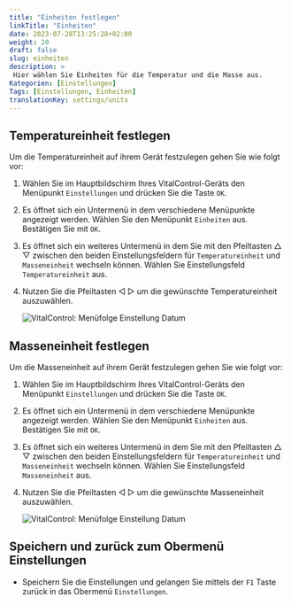 ```yaml
---
title: "Einheiten festlegen"
linkTitle: "Einheiten"
date: 2023-07-28T13:25:28+02:00
weight: 20
draft: false
slug: einheiten
description: >
 Hier wählen Sie Einheiten für die Temperatur und die Masse aus.
Kategorien: [Einstellungen]
Tags: [Einstellungen, Einheiten]
translationKey: settings/units
---
```

## Temperatureinheit festlegen

Um die Temperatureinheit auf ihrem Gerät festzulegen gehen Sie wie folgt vor:

1. Wählen Sie im Hauptbildschirm Ihres VitalControl-Geräts den Menüpunkt `Einstellungen` und drücken Sie die Taste `OK`.

2. Es öffnet sich ein Untermenü in dem verschiedene Menüpunkte angezeigt werden. Wählen Sie den Menüpunkt `Einheiten` aus. Bestätigen Sie mit `OK`.

3. Es öffnet sich ein weiteres Untermenü in dem Sie mit den Pfeiltasten △ ▽ zwischen den beiden Einstellungsfeldern für `Temperatureinheit` und `Masseneinheit` wechseln können. Wählen Sie Einstellungsfeld `Temperatureinheit` aus.

4. Nutzen Sie die Pfeiltasten ◁ ▷ um die gewünschte Temperatureinheit auszuwählen.

    ![VitalControl: Menüfolge Einstellung Datum](../bilder/temperature.png "Datum einstellen")

## Masseneinheit festlegen

Um die Masseneinheit auf ihrem Gerät festzulegen gehen Sie wie folgt vor:

1. Wählen Sie im Hauptbildschirm Ihres VitalControl-Geräts den Menüpunkt `Einstellungen` und drücken Sie die Taste `OK`.

2. Es öffnet sich ein Untermenü in dem verschiedene Menüpunkte angezeigt werden. Wählen Sie den Menüpunkt `Einheiten` aus. Bestätigen Sie mit `OK`.

3. Es öffnet sich ein weiteres Untermenü in dem Sie mit den Pfeiltasten △ ▽ zwischen den beiden Einstellungsfeldern für `Temperatureinheit` und `Masseneinheit` wechseln können. Wählen Sie Einstellungsfeld `Masseneinheit` aus.

4. Nutzen Sie die Pfeiltasten ◁ ▷ um die gewünschte Masseneinheit auszuwählen.

    ![VitalControl: Menüfolge Einstellung Datum](../bilder/degree.png "Datum einstellen")

## Speichern und zurück zum Obermenü Einstellungen

- Speichern Sie die Einstellungen und gelangen Sie mittels der `F1` Taste zurück in das Obermenü `Einstellungen`.
